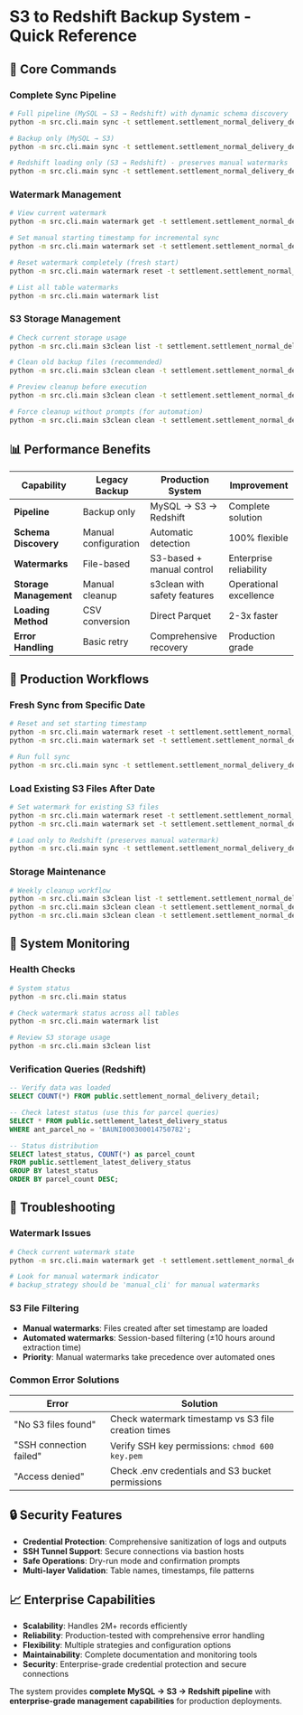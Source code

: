 # S3 to Redshift Backup System - Quick Reference

## 🚀 Core Commands

### **Complete Sync Pipeline**
```bash
# Full pipeline (MySQL → S3 → Redshift) with dynamic schema discovery
python -m src.cli.main sync -t settlement.settlement_normal_delivery_detail

# Backup only (MySQL → S3)
python -m src.cli.main sync -t settlement.settlement_normal_delivery_detail --backup-only

# Redshift loading only (S3 → Redshift) - preserves manual watermarks
python -m src.cli.main sync -t settlement.settlement_normal_delivery_detail --redshift-only
```

### **Watermark Management**
```bash
# View current watermark
python -m src.cli.main watermark get -t settlement.settlement_normal_delivery_detail

# Set manual starting timestamp for incremental sync
python -m src.cli.main watermark set -t settlement.settlement_normal_delivery_detail --timestamp "2025-08-09 20:00:01"

# Reset watermark completely (fresh start)
python -m src.cli.main watermark reset -t settlement.settlement_normal_delivery_detail

# List all table watermarks
python -m src.cli.main watermark list
```

### **S3 Storage Management**
```bash
# Check current storage usage
python -m src.cli.main s3clean list -t settlement.settlement_normal_delivery_detail

# Clean old backup files (recommended)
python -m src.cli.main s3clean clean -t settlement.settlement_normal_delivery_detail --older-than "7d"

# Preview cleanup before execution
python -m src.cli.main s3clean clean -t settlement.settlement_normal_delivery_detail --dry-run

# Force cleanup without prompts (for automation)
python -m src.cli.main s3clean clean -t settlement.settlement_normal_delivery_detail --force
```

## 📊 Performance Benefits

| Capability | Legacy Backup | Production System | Improvement |
|------------|---------------|-------------------|-------------|
| **Pipeline** | Backup only | MySQL → S3 → Redshift | Complete solution |
| **Schema Discovery** | Manual configuration | Automatic detection | 100% flexible |
| **Watermarks** | File-based | S3-based + manual control | Enterprise reliability |
| **Storage Management** | Manual cleanup | s3clean with safety features | Operational excellence |
| **Loading Method** | CSV conversion | Direct Parquet | 2-3x faster |
| **Error Handling** | Basic retry | Comprehensive recovery | Production grade |

## 🎯 Production Workflows

### **Fresh Sync from Specific Date**
```bash
# Reset and set starting timestamp
python -m src.cli.main watermark reset -t settlement.settlement_normal_delivery_detail
python -m src.cli.main watermark set -t settlement.settlement_normal_delivery_detail --timestamp '2025-08-09 20:00:01'

# Run full sync
python -m src.cli.main sync -t settlement.settlement_normal_delivery_detail
```

### **Load Existing S3 Files After Date**
```bash
# Set watermark for existing S3 files
python -m src.cli.main watermark reset -t settlement.settlement_normal_delivery_detail
python -m src.cli.main watermark set -t settlement.settlement_normal_delivery_detail --timestamp '2025-08-09 20:00:01'

# Load only to Redshift (preserves manual watermark)
python -m src.cli.main sync -t settlement.settlement_normal_delivery_detail --redshift-only
```

### **Storage Maintenance**
```bash
# Weekly cleanup workflow
python -m src.cli.main s3clean list -t settlement.settlement_normal_delivery_detail
python -m src.cli.main s3clean clean -t settlement.settlement_normal_delivery_detail --older-than "7d" --dry-run
python -m src.cli.main s3clean clean -t settlement.settlement_normal_delivery_detail --older-than "7d"
```

## 🔧 System Monitoring

### **Health Checks**
```bash
# System status
python -m src.cli.main status

# Check watermark status across all tables
python -m src.cli.main watermark list

# Review S3 storage usage
python -m src.cli.main s3clean list
```

### **Verification Queries (Redshift)**
```sql
-- Verify data was loaded
SELECT COUNT(*) FROM public.settlement_normal_delivery_detail;

-- Check latest status (use this for parcel queries)
SELECT * FROM public.settlement_latest_delivery_status 
WHERE ant_parcel_no = 'BAUNI000300014750782';

-- Status distribution
SELECT latest_status, COUNT(*) as parcel_count
FROM public.settlement_latest_delivery_status
GROUP BY latest_status
ORDER BY parcel_count DESC;
```

## 🚨 Troubleshooting

### **Watermark Issues**
```bash
# Check current watermark state
python -m src.cli.main watermark get -t settlement.settlement_normal_delivery_detail

# Look for manual watermark indicator
# backup_strategy should be 'manual_cli' for manual watermarks
```

### **S3 File Filtering**
- **Manual watermarks**: Files created after set timestamp are loaded
- **Automated watermarks**: Session-based filtering (±10 hours around extraction time)
- **Priority**: Manual watermarks take precedence over automated ones

### **Common Error Solutions**
| Error | Solution |
|-------|----------|
| "No S3 files found" | Check watermark timestamp vs S3 file creation times |
| "SSH connection failed" | Verify SSH key permissions: `chmod 600 key.pem` |
| "Access denied" | Check .env credentials and S3 bucket permissions |

## 🔒 Security Features

- **Credential Protection**: Comprehensive sanitization of logs and outputs
- **SSH Tunnel Support**: Secure connections via bastion hosts
- **Safe Operations**: Dry-run mode and confirmation prompts
- **Multi-layer Validation**: Table names, timestamps, file patterns

## 📈 Enterprise Capabilities

- **Scalability**: Handles 2M+ records efficiently
- **Reliability**: Production-tested with comprehensive error handling
- **Flexibility**: Multiple strategies and configuration options
- **Maintainability**: Complete documentation and monitoring tools
- **Security**: Enterprise-grade credential protection and secure connections

The system provides **complete MySQL → S3 → Redshift pipeline** with **enterprise-grade management capabilities** for production deployments.